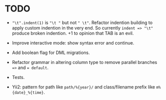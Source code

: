 TODO
====

*   `"\t".indent(1)` is `"\t "` but not `" \t"`. Refactor indention building
    to apply custom indention in the very end.
    So currently `indent => "\t"` produce broken indention.
    +1 to opinion that TAB is an evil.

*   Improve interactive mode: show syntax error and continue.

*   Add boolean flag for DML migrations.

*   Refactor grammar in altering column type to remove parallel branches `=>`
    and `= default`.

*   Tests.

*   Yii2: pattern for path like `path/%{year}/` and class/filename prefix like
    `m%{date}_%{time}`.
